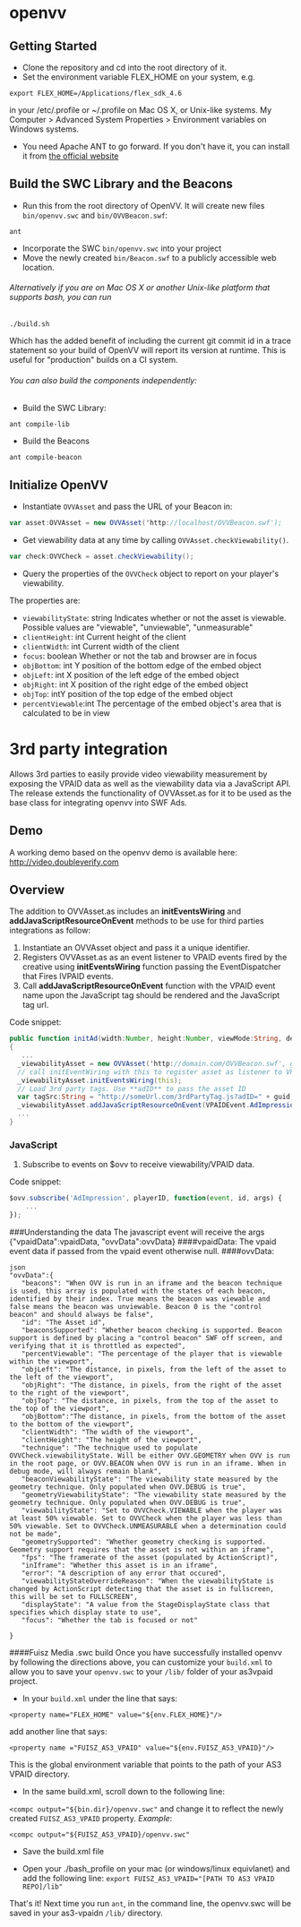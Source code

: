 openvv
======

## Getting Started
* Clone the repository and cd into the root directory of it.
* Set the environment variable FLEX_HOME on your system, e.g. 

```
export FLEX_HOME=/Applications/flex_sdk_4.6
```
in your /etc/.profile or ~/.profile on Mac OS X, or Unix-like systems.  My Computer > Advanced System Properties > Environment variables on Windows systems.

* You need Apache ANT to go forward. If you don't have it, you can install it from [the official website](http://ant.apache.org/)

## Build the SWC Library and the Beacons

* Run this from the root directory of OpenVV. It will create new files `bin/openvv.swc` and `bin/OVVBeacon.swf`:

```
ant
```

* Incorporate the SWC `bin/openvv.swc` into your project
* Move the newly created `bin/Beacon.swf` to a publicly accessible web location.


###### Alternatively if you are on Mac OS X or another Unix-like platform that supports bash, you can run

```
./build.sh
```

Which has the added benefit of including the current git commit id in a trace statement so your build of OpenVV will report its version at runtime.   This is useful for "production" builds on a CI system.  

###### You can also build the components independently:

* Build the SWC Library:

```    
ant compile-lib
```

* Build the Beacons

```
ant compile-beacon
```


## Initialize OpenVV 
* Instantiate `OVVAsset` and pass the URL of your Beacon in:
```actionscript
var asset:OVVAsset = new OVVAsset('http://localhost/OVVBeacon.swf');
```
* Get viewability data at any time by calling `OVVAsset.checkViewability()`.
```actionscript
var check:OVVCheck = asset.checkViewability();
```
* Query the properties of the `OVVCheck` object to report on your player's viewability.

The properties are:

* <code>viewabilityState</code>: string Indicates whether or not the asset is viewable. Possible values are "viewable", "unviewable", "unmeasurable"
* <code>clientHeight</code>: int Current height of the client
* <code>clientWidth</code>: int Current width of the client
* <code>focus</code>: boolean Whether or not the tab and browser are in focus
* <code>objBottom</code>: int Y position of the bottom edge of the embed object
* <code>objLeft</code>: int X position of the left edge of the embed object
* <code>objRight</code>: int X position of the right edge of the embed object
* <code>objTop</code>: intY position of the top edge of the embed object
* <code>percentViewable</code>:int The percentage of the embed object's area that is calculated to be in view


3rd party integration
==========================

Allows 3rd parties to easily provide video viewability measurement by exposing the VPAID data as well as the viewability data via a JavaScript API.  The release extends the functionality of OVVAsset.as for it to be used as the base class for integrating openvv into SWF Ads.

## Demo
A working demo based on the openvv demo is available here: http://video.doubleverify.com
## Overview
The addition to OVVAsset.as includes an **initEventsWiring** and **addJavaScriptResourceOnEvent** methods to be use for third parties integrations as follow:

1.  Instantiate an OVVAsset object and pass it a unique identifier. 
2.  Registers OVVAsset.as as an event listener to VPAID events fired by the creative using **initEventsWiring** function passing the EventDispatcher that Fires IVPAID events.
3.  Call **addJavaScriptResourceOnEvent** function with the VPAID event name upon the JavaScript tag should be rendered and the JavaScript tag url.

Code snippet:
```actionscript
public function initAd(width:Number, height:Number, viewMode:String, desiredBitrate:Number, creativeData:String, environmentVars:String):void 
{
   ...
  _viewabilityAsset = new OVVAsset('http://domain.com/OVVBeacon.swf', guid);      
  // call initEventWiring with this to register asset as listener to VPAID events
  _viewabilityAsset.initEventsWiring(this);             
  // Load 3rd party tags. Use **adID** to pass the asset ID
  var tagSrc:String = "http://someUrl.com/3rdPartyTag.js?adID=" + guid;     
  _viewabilityAsset.addJavaScriptResourceOnEvent(VPAIDEvent.AdImpression, tagSrc);
  ...
}
```

### JavaScript
1.  Subscribe to events on $ovv to receive viewability/VPAID data.

Code snippet:
```javascript
$ovv.subscribe('AdImpression', playerID, function(event, id, args) {
    ...
});
```

###Understanding the data
The javascript event will receive the args {"vpaidData":vpaidData, "ovvData":ovvData}
####vpaidData:
The vpaid event data if passed from the vpaid event otherwise null.
####ovvData: 

```
json
"ovvData":{  
   "beacons": "When OVV is run in an iframe and the beacon technique is used, this array is populated with the states of each beacon, identified by their index. True means the beacon was viewable and false means the beacon was unviewable. Beacon 0 is the "control beacon" and should always be false",
   "id": "The Asset id",
   "beaconsSupported": "Whether beacon checking is supported. Beacon support is defined by placing a "control beacon" SWF off screen, and verifying that it is throttled as expected",
   "percentViewable": "The percentage of the player that is viewable within the viewport",
   "objLeft": "The distance, in pixels, from the left of the asset to the left of the viewport",
   "objRight": "The distance, in pixels, from the right of the asset to the right of the viewport",
   "objTop": "The distance, in pixels, from the top of the asset to the top of the viewport",
   "objBottom":"The distance, in pixels, from the bottom of the asset to the bottom of the viewport",
   "clientWidth": "The width of the viewport",
   "clientHeight": "The height of the viewport",   
   "technique": "The technique used to populate OVVCheck.viewabilityState. Will be either OVV.GEOMETRY when OVV is run in the root page, or OVV.BEACON when OVV is run in an iframe. When in debug mode, will always remain blank",
   "beaconViewabilityState": "The viewability state measured by the geometry technique. Only populated when OVV.DEBUG is true",   
   "geometryViewabilityState": "The viewability state measured by the geometry technique. Only populated when OVV.DEBUG is true",
   "viewabilityState": "Set to OVVCheck.VIEWABLE when the player was at least 50% viewable. Set to OVVCheck when the player was less than 50% viewable. Set to OVVCheck.UNMEASURABLE when a determination could not be made",   
   "geometrySupported": "Whether geometry checking is supported. Geometry support requires that the asset is not within an iframe",
   "fps": "The framerate of the asset (populated by ActionScript)",   
   "inIframe": "Whether this asset is in an iframe",   
   "error": "A description of any error that occured",
   "viewabilityStateOverrideReason": "When the viewabilityState is changed by ActionScript detecting that the asset is in fullscreen, this will be set to FULLSCREEN",
   "displayState": "A value from the StageDisplayState class that specifies which display state to use",
   "focus": "Whether the tab is focused or not"
   
}
```

####Fuisz Media .swc build
Once you have successfully installed openvv by following the directions above, you can customize your `build.xml` to allow you to save your `openvv.swc` to your `/lib/` folder of your as3vpaid project.

* In your `build.xml` under the line that says: 


`<property name="FLEX_HOME" value="${env.FLEX_HOME}"/>`

add another line that says:

`<property name ="FUISZ_AS3_VPAID" value="${env.FUISZ_AS3_VPAID}"/>`

This is the global environment variable that points to the path of your AS3 VPAID directory.

*  In the same build.xml, scroll down to the following line:

`<compc output="${bin.dir}/openvv.swc"` and change it to reflect the newly created `FUISZ_AS3_VPAID` property. _Example_: 

`<compc output="${FUISZ_AS3_VPAID}/openvv.swc"`

* Save the build.xml file

* Open your ./bash_profile on your mac (or windows/linux equivlanet) and add the following line: `export FUISZ_AS3_VPAID="[PATH TO AS3 VPAID REPO]/lib"`

That's it! Next time you run `ant`, in the command line, the openvv.swc will be saved in your as3-vpaidn `/lib/` directory.